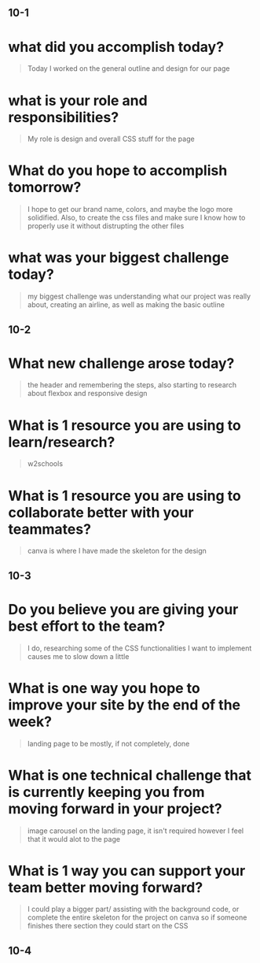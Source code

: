 ## 10-1
# what did you accomplish today?
> Today I worked on the general outline and design for our page
# what is your role and responsibilities?
> My role is design and overall CSS stuff for the page
# What do you hope to accomplish tomorrow?
> I hope to get our brand name, colors, and maybe the logo more solidified. Also, to create the css files and make sure I know how to properly use it without distrupting the other files
# what was your biggest challenge today?
> my biggest challenge was understanding what our project was really about, creating an airline, as well as making the basic outline

## 10-2
# What new challenge arose today?
> the header and remembering the steps, also starting to research about flexbox and responsive design
# What is 1 resource you are using to learn/research?
> w2schools
# What is 1 resource you are using to collaborate better with your teammates?
> canva is where I have made the skeleton for the design

## 10-3
# Do you believe you are giving your best effort to the team?
> I do, researching some of the CSS functionalities I want to implement causes me to slow down a little
# What is one way you hope to improve your site by the end of the week?
> landing page to be mostly, if not completely, done
# What is one technical challenge that is currently keeping you from moving forward in your project?
> image carousel on the landing page, it isn't required however I feel that it would alot to the page
# What is 1 way you can support your team better moving forward?
> I could play a bigger part/ assisting with the background code, or complete the entire skeleton for the project on canva
> so if someone finishes there section they could start on the CSS

## 10-4
